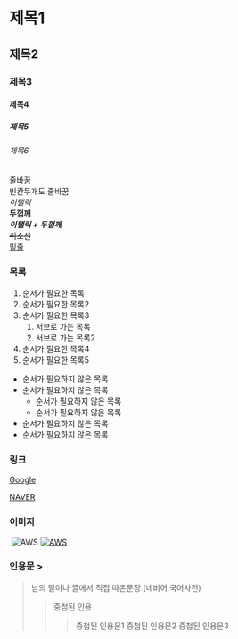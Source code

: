 # 제목1
## 제목2
### 제목3
#### 제목4
##### 제목5
###### 제목6

줄바꿈<br>
빈칸두개도 줄바꿈  
_이탤릭_  
**두껍께**  
**_이탤릭 + 두껍께_**  
~~취소선~~  
<u>밑줄</u>

### 목록
1. 순서가 필요한 목록
1. 순서가 필요한 목록2
1. 순서가 필요한 목록3
    1. 서브로 가는 목록
    1. 서브로 가는 목록2
1. 순서가 필요한 목록4
1. 순서가 필요한 목록5

- 순서가 필요하지 않은 목록
- 순서가 필요하지 않은 목록
    - 순서가 필요하지 않은 목록
    - 순서가 필요하지 않은 목록
- 순서가 필요하지 않은 목록
- 순서가 필요하지 않은 목록

### 링크 []()
[Google](https://google.com)  

[NAVER](https://naver.com  "마우스오버시 표시")


### 이미지 ![]()
![]()
![AWS](https://heropy.blog/css/images/logo.png)
[![AWS](https://heropy.blog/css/images/logo.png)](https://www.naver.com)

### 인용문 > 
> 남의 말이나 글에서 직접 따온문장
> (네비어 국어사전)
>> 중첨된 인용
>>> 중첩된 인용문1
>>> 중첩된 인용문2
>>> 중첩된 인용문3
